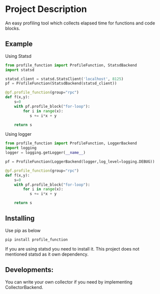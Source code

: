 # Project Description 
An easy profiling tool which collects elapsed time for functions and code blocks.

## Example
Using Statsd
```python
from profile_function import ProfileFunction, StatsdBackend
import statsd

statsd_client = statsd.StatsClient('localhost', 8125)
pf = ProfileFunction(StatsdBackend(statsd_client))

@pf.profile_function(group="rpc")
def f(x,y):
    s=0
    with pf.profile_block("for-loop"):
        for i in range(x):
           s += i*x + y 

    return s

```

Using logger

```python
from profile_function import ProfileFunction, LoggerBackend
import logging
logger = logging.getLogger(__name__)

pf = ProfileFunction(LoggerBackend(logger,log_level=logging.DEBUG))

@pf.profile_function(group="rpc")
def f(x,y):
    s=0
    with pf.profile_block("for-loop"):
        for i in range(x):
           s += i*x + y 

    return s

```
## Installing

Use pip as below 

```pip install profile_function```

If you are using statsd you need to install it. This project does not mentioned statsd as it own dependency.

## Developments:
You can write your own collector if you need by implementing CollectorBackend.
